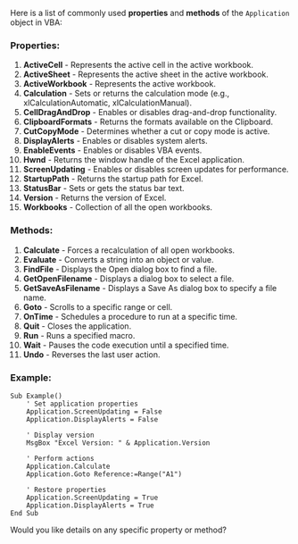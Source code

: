 Here is a list of commonly used **properties** and **methods** of the `Application` object in VBA:

### Properties:
1. **ActiveCell** - Represents the active cell in the active workbook.
2. **ActiveSheet** - Represents the active sheet in the active workbook.
3. **ActiveWorkbook** - Represents the active workbook.
4. **Calculation** - Sets or returns the calculation mode (e.g., xlCalculationAutomatic, xlCalculationManual).
5. **CellDragAndDrop** - Enables or disables drag-and-drop functionality.
6. **ClipboardFormats** - Returns the formats available on the Clipboard.
7. **CutCopyMode** - Determines whether a cut or copy mode is active.
8. **DisplayAlerts** - Enables or disables system alerts.
9. **EnableEvents** - Enables or disables VBA events.
10. **Hwnd** - Returns the window handle of the Excel application.
11. **ScreenUpdating** - Enables or disables screen updates for performance.
12. **StartupPath** - Returns the startup path for Excel.
13. **StatusBar** - Sets or gets the status bar text.
14. **Version** - Returns the version of Excel.
15. **Workbooks** - Collection of all the open workbooks.

### Methods:
1. **Calculate** - Forces a recalculation of all open workbooks.
2. **Evaluate** - Converts a string into an object or value.
3. **FindFile** - Displays the Open dialog box to find a file.
4. **GetOpenFilename** - Displays a dialog box to select a file.
5. **GetSaveAsFilename** - Displays a Save As dialog box to specify a file name.
6. **Goto** - Scrolls to a specific range or cell.
7. **OnTime** - Schedules a procedure to run at a specific time.
8. **Quit** - Closes the application.
9. **Run** - Runs a specified macro.
10. **Wait** - Pauses the code execution until a specified time.
11. **Undo** - Reverses the last user action.

### Example:
```vba
Sub Example()
    ' Set application properties
    Application.ScreenUpdating = False
    Application.DisplayAlerts = False
    
    ' Display version
    MsgBox "Excel Version: " & Application.Version
    
    ' Perform actions
    Application.Calculate
    Application.Goto Reference:=Range("A1")
    
    ' Restore properties
    Application.ScreenUpdating = True
    Application.DisplayAlerts = True
End Sub
```

Would you like details on any specific property or method?